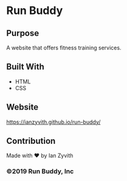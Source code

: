 # Run Buddy

## Purpose
A website that offers fitness training services.

## Built With
* HTML
* CSS

## Website
https://ianzyvith.github.io/run-buddy/

## Contribution
Made with ❤️ by Ian Zyvith

### ©️2019 Run Buddy, Inc 
